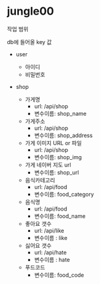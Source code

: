 # jungle00

작업 범위 

db에 들어올 key 값

- user
  - 아이디
  - 비밀번호

- shop
  - 가게명
    - url: /api/shop
    - 변수이름: shop_name
  - 가게주소
    - url: /api/shop
    - 변수이름: shop_address
  - 가게 이미지 URL or 파일
    - url: /api/shop
    - 변수이름: shop_img
  - 가게 네이버 지도 url
    - 변수이름: shop_url
  - 음식카테고리
    - url: /api/food
    - 변수이름: food_category
  - 음식명
    - url: /api/food
    - 변수이름: food_name
  - 좋아요 갯수
    - url: /api/like
    - 변수이름 : like
  - 싫어요 갯수 
    - url: /api/hate
    - 변수이름 : hate
  - 푸드코드
    - 변수이름: food_code